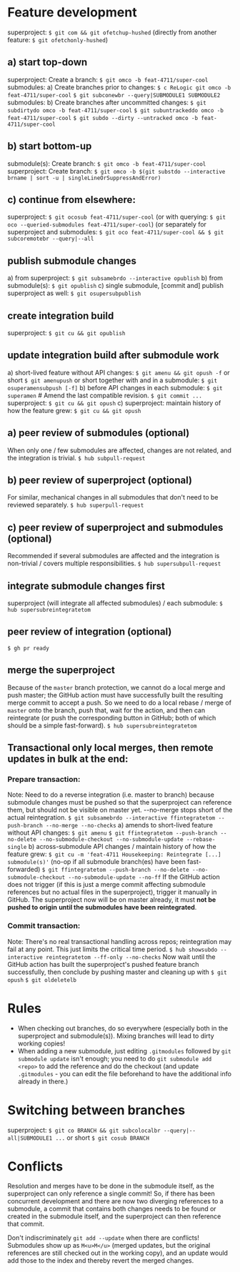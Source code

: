 # Feature development
superproject: `$ git com && git ofetchup-hushed`
(directly from another feature: `$ git ofetchonly-hushed`)
## a) start top-down
superproject: Create a branch: `$ git omco -b feat-4711/super-cool`
submodules: a) Create branches prior to changes:
	       `$ c ReLogic git omco -b feat-4711/super-cool`
	       `$ git subconewbr --query|SUBMODULE1 SUBMODULE2`
submodules: b) Create branches after uncommitted changes:
	       `$ git subdirtydo omco -b feat-4711/super-cool`
	       `$ git subuntrackeddo omco -b feat-4711/super-cool`
	       `$ git subdo --dirty --untracked omco -b feat-4711/super-cool`
## b) start bottom-up
submodule(s): Create branch: `$ git omco -b feat-4711/super-cool`
superproject: Create branch: `$ git omco -b $(git substdo --interactive brname | sort -u | singleLineOrSuppressAndError)`
## c) continue from elsewhere:
superproject: `$ git ocosub feat-4711/super-cool`
(or with querying: `$ git oco --queried-submodules feat-4711/super-cool`)
(or separately for superproject and submodules: `$ git oco feat-4711/super-cool && $ git subcoremotebr --query|--all`

## publish submodule changes
a) from superproject: `$ git subsamebrdo --interactive opublish`
b) from submodule(s): `$ git opublish`
c) single submodule, [commit and] publish superproject as well:
   `$ git osupersubpublish`

## create integration build
superproject: `$ git cu && git opublish`

## update integration build after submodule work
a) short-lived feature without API changes: `$ git amenu && git opush -f`
   or short `$ git amenupush`
   or short together with and in a submodule: `$ git osuperamensubpush [-f]`
b) before API changes in each submodule:
   `$ git superamen` # Amend the last compatible revision.
   `$ git commit ...`
   superproject: `$ git cu && git opush`
c) superproject: maintain history of how the feature grew: `$ git cu && git opush`

## a) peer review of submodules (optional)
When only one / few submodules are affected, changes are not related, and the
integration is trivial.
`$ hub subpull-request`

## b) peer review of superproject (optional)
For similar, mechanical changes in all submodules that don't need to be
reviewed separately.
`$ hub superpull-request`

## c) peer review of superproject and submodules (optional)
Recommended if several submodules are affected and the integration is
non-trivial / covers multiple responsibilities.
`$ hub supersubpull-request`

## integrate submodule changes first
superproject (will integrate all affected submodules) / each submodule:
`$ hub supersubreintegratetom`

## peer review of integration (optional)
`$ gh pr ready`

## merge the superproject
Because of the `master` branch protection, we cannot do a local merge and push
master; the GitHub action must have successfully built the resulting merge
commit to accept a push. So we need to do a local rebase / merge of `master`
onto the branch, push that, wait for the action, and then can reintegrate (or
push the corresponding button in GitHub; both of which should be a simple
fast-forward).
`$ hub supersubreintegratetom`

## Transactional only local merges, then remote updates in bulk at the end:
### Prepare transaction:
Note: Need to do a reverse integration (i.e. master to branch) because
submodule changes must be pushed so that the superproject can reference them,
but should not be visible on master yet. --no-merge stops short of the actual
reintegration.
`$ git subsamebrdo --interactive ffintegratetom --push-branch --no-merge --no-checks`
a) amends to short-lived feature without API changes:
   `$ git amenu`
   `$ git ffintegratetom --push-branch --no-delete --no-submodule-checkout --no-submodule-update --rebase-single`
b) across-submodule API changes / maintain history of how the feature grew:
   `$ git cu -m 'feat-4711 Housekeeping: Reintegrate [...] submodule(s)'`   (no-op if all submodule branch(es) have been fast-forwarded)
   `$ git ffintegratetom --push-branch --no-delete --no-submodule-checkout --no-submodule-update --no-ff`
If the GitHub action does not trigger (if this is just a merge commit affecting
submodule references but no actual files in the superproject), trigger it
manually in GitHub.
The superproject now will be on master already, it must **not be pushed to origin**
**until the submodules have been reintegrated**.
### Commit transaction:
Note: There's no real transactional handling across repos; reintegration may
fail at any point. This just limits the critical time period.
`$ hub showsubdo --interactive reintegratetom --ff-only --no-checks`
Now wait until the GitHub action has built the superproject's pushed feature
branch successfully, then conclude by pushing master and cleaning up with
`$ git opush`
`$ git oldeletelb`


# Rules
- When checking out branches, do so everywhere (especially both in the
  superproject and submodule(s)). Mixing branches will lead to dirty working
  copies!
- When adding a new submodule, just editing `.gitmodules` followed by
  `git submodule update` isn't enough; you need to do `git submodule add <repo>`
  to add the reference and do the checkout (and update `.gitmodules` - you can
  edit the file beforehand to have the additional info already in there.)

# Switching between branches
superproject: `$ git co BRANCH && git subcolocalbr --query|--all|SUBMODULE1 ...`
or short `$ git cosub BRANCH`

# Conflicts
Resolution and merges have to be done in the submodule itself, as the
superproject can only reference a single commit! So, if there has been
concurrent development and there are now two diverging references to a
submodule, a commit that contains both changes needs to be found or created in
the submodule itself, and the superproject can then reference that commit.

Don't indiscriminately `git add --update` when there are conflicts!
Submodules show up as `M<u>M</u>` (merged updates, but the original references are still
checked out in the working copy), and an update would add those to the index
and thereby revert the merged changes.

